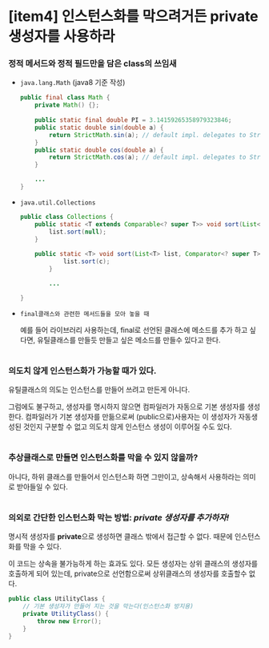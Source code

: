 # [item4] 인스턴스화를 막으려거든 private 생성자를 사용하라


### 정적 메서드와 정적 필드만을 담은 class의 쓰임새

- `java.lang.Math`  (java8 기준 작성)
    
    ```java
    public final class Math {
        private Math() {};
    	
        public static final double PI = 3.14159265358979323846;
        public static double sin(double a) {
            return StrictMath.sin(a); // default impl. delegates to StrictMath
        }
        public static double cos(double a) {
            return StrictMath.cos(a); // default impl. delegates to StrictMath
        }
    
    	... 
    }
    ```
    
- `java.util.Collections`
    
    ```java
    public class Collections {
    	public static <T extends Comparable<? super T>> void sort(List<T> list) {
        	list.sort(null);
    	}
    			
    	public static <T> void sort(List<T> list, Comparator<? super T> c) {
            	list.sort(c);
        	}
    
    		...
    
    }
    ```
    
- `final클래스와 관련한 메서드들을 모아 놓을 때`
    
    예를 들어 라이브러리 사용하는데, final로 선언된 클래스에 메소드를 추가 하고 싶다면, 유틸클래스를 만들듯 만들고 싶은 메소드를 만들수 있다고 한다.
#

### 의도치 않게 인스턴스화가 가능할 때가 있다.

유틸클래스의 의도는 인스턴스를 만들어 쓰려고 만든게 아니다. 

그럼에도 불구하고, 생성자를 명시하지 않으면 컴파일러가 자동으로 기본 생성자를 생성한다. 컴파일러가 기본 생성자를 만듦으로써 (public으로)사용자는 이 생성자가 자동생성된 것인지 구분할 수 없고 의도치 않게 인스턴스 생성이 이루어질 수도 있다.  
#


### 추상클래스로 만들면 인스턴스화를 막을 수 있지 않을까?

아니다, 하위 클래스를 만들어서 인스턴스화 하면 그만이고, 상속해서 사용하라는 의미로 받아들일 수 있다.  


#
### 의외로 간단한 인스턴스화 막는 방법: *private 생성자를 추가하자!*

명시적 생성자를 **private**으로 생성하면 클래스 밖에서 접근할 수 없다. 때문에 인스턴스화를 막을 수 있다. 

이 코드는 상속을 불가능하게 하는 효과도 있다. 모든 생성자는 상위 클래스의 생성자를 호출하게 되어 있는데, private으로 선언함으로써 상위클래스의 생성자를 호출할수 없다. 

```java
public class UtilityClass {
	// 기본 생성자가 만들어 지는 것을 막는다(인스턴스화 방지용)
	private UtilityClass() {
		throw new Error();
	}
}
```
